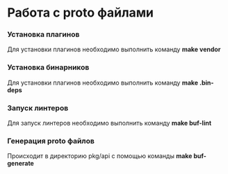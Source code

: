 # Работа с proto файлами

### Установка плагинов
Для установки плагинов необходимо выполнить команду **make vendor**

### Установка бинарников
Для установки плагинов необходимо выполнить команду **make .bin-deps**

### Запуск линтеров
Для запуск линтеров необходимо выполнить команду **make buf-lint**

### Генерация proto файлов
Происходит в директорию pkg/api с помощью команды **make buf-generate**